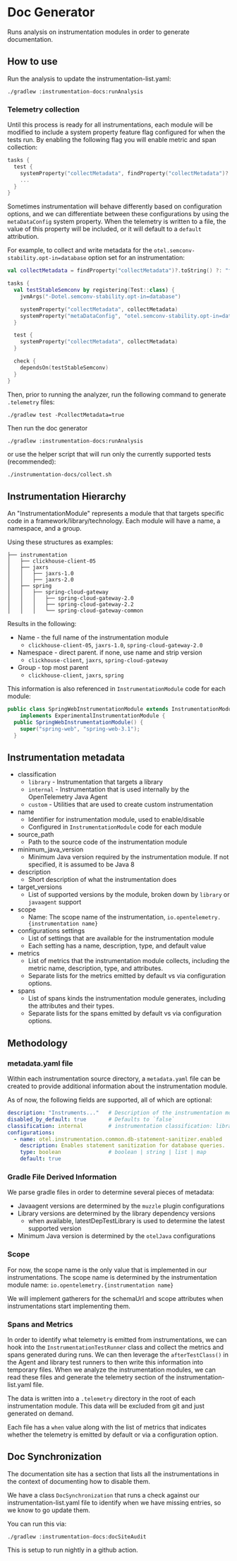 # Doc Generator

Runs analysis on instrumentation modules in order to generate documentation.

## How to use

Run the analysis to update the instrumentation-list.yaml:

`./gradlew :instrumentation-docs:runAnalysis`

### Telemetry collection

Until this process is ready for all instrumentations, each module will be modified to include a
system property feature flag configured for when the tests run. By enabling the following flag you
will enable metric and span collection:

```kotlin
tasks {
  test {
    systemProperty("collectMetadata", findProperty("collectMetadata")?.toString() ?: "false")
    ...
  }
}
```


Sometimes instrumentation will behave differently based on configuration options, and we can
differentiate between these configurations by using the `metaDataConfig` system property. When the
telemetry is written to a file, the value of this property will be included, or it will default to
a `default` attribution.

For example, to collect and write metadata for the `otel.semconv-stability.opt-in=database` option
set for an instrumentation:

```kotlin
val collectMetadata = findProperty("collectMetadata")?.toString() ?: "false"

tasks {
  val testStableSemconv by registering(Test::class) {
    jvmArgs("-Dotel.semconv-stability.opt-in=database")

    systemProperty("collectMetadata", collectMetadata)
    systemProperty("metaDataConfig", "otel.semconv-stability.opt-in=database")
  }

  test {
    systemProperty("collectMetadata", collectMetadata)
  }

  check {
    dependsOn(testStableSemconv)
  }
}
```

Then, prior to running the analyzer, run the following command to generate `.telemetry` files:

`./gradlew test -PcollectMetadata=true`

Then run the doc generator

`./gradlew :instrumentation-docs:runAnalysis`

or use the helper script that will run only the currently supported tests (recommended):

```bash
./instrumentation-docs/collect.sh
```

## Instrumentation Hierarchy

An "InstrumentationModule" represents a module that that targets specific code in a
framework/library/technology. Each module will have a name, a namespace, and a group.

Using these structures as examples:

```
├── instrumentation
│   ├── clickhouse-client-05
│   ├── jaxrs
│   │   ├── jaxrs-1.0
│   │   ├── jaxrs-2.0
│   ├── spring
│   │   ├── spring-cloud-gateway
│   │   │   ├── spring-cloud-gateway-2.0
│   │   │   ├── spring-cloud-gateway-2.2
│   │   │   └── spring-cloud-gateway-common
```

Results in the following:

* Name - the full name of the instrumentation module
  * `clickhouse-client-05`, `jaxrs-1.0`, `spring-cloud-gateway-2.0`
* Namespace - direct parent. if none, use name and strip version
  * `clickhouse-client`, `jaxrs`, `spring-cloud-gateway`
* Group - top most parent
  * `clickhouse-client`, `jaxrs`, `spring`

This information is also referenced in `InstrumentationModule` code for each module:

```java
public class SpringWebInstrumentationModule extends InstrumentationModule
    implements ExperimentalInstrumentationModule {
  public SpringWebInstrumentationModule() {
    super("spring-web", "spring-web-3.1");
  }
```

## Instrumentation metadata

* classification
  * `library` - Instrumentation that targets a library
  * `internal` - Instrumentation that is used internally by the OpenTelemetry Java Agent
  * `custom` - Utilities that are used to create custom instrumentation
* name
  * Identifier for instrumentation module, used to enable/disable
  * Configured in `InstrumentationModule` code for each module
* source_path
  * Path to the source code of the instrumentation module
* minimum_java_version
  * Minimum Java version required by the instrumentation module. If not specified, it is assumed to
    be Java 8
* description
  * Short description of what the instrumentation does
* target_versions
  * List of supported versions by the module, broken down by `library` or `javaagent` support
* scope
  * Name: The scope name of the instrumentation, `io.opentelemetry.{instrumentation name}`
* configurations settings
  * List of settings that are available for the instrumentation module
  * Each setting has a name, description, type, and default value
* metrics
  * List of metrics that the instrumentation module collects, including the metric name, description, type, and attributes.
  * Separate lists for the metrics emitted by default vs via configuration options.
* spans
  * List of spans kinds the instrumentation module generates, including the attributes and their types.
  * Separate lists for the spans emitted by default vs via configuration options.

## Methodology

### metadata.yaml file

Within each instrumentation source directory, a `metadata.yaml` file can be created to provide
additional information about the instrumentation module.

As of now, the following fields are supported, all of which are optional:

```yaml
description: "Instruments..."   # Description of the instrumentation module
disabled_by_default: true       # Defaults to `false`
classification: internal        # instrumentation classification: library | internal | custom
configurations:
  - name: otel.instrumentation.common.db-statement-sanitizer.enabled
    description: Enables statement sanitization for database queries.
    type: boolean               # boolean | string | list | map
    default: true
```

### Gradle File Derived Information

We parse gradle files in order to determine several pieces of metadata:

- Javaagent versions are determined by the `muzzle` plugin configurations
- Library versions are determined by the library dependency versions
  - when available, latestDepTestLibrary is used to determine the latest supported version
- Minimum Java version is determined by the `otelJava` configurations

### Scope

For now, the scope name is the only value that is implemented in our instrumentations. The scope
name is determined by the instrumentation module name:  `io.opentelemetry.{instrumentation name}`

We will implement gatherers for the schemaUrl and scope attributes when instrumentations start
implementing them.

### Spans and Metrics

In order to identify what telemetry is emitted from instrumentations, we can hook into the
`InstrumentationTestRunner` class and collect the metrics and spans generated during runs. We can then
leverage the `afterTestClass()` in the Agent and library test runners to then write this information
into temporary files. When we analyze the instrumentation modules, we can read these files and
generate the telemetry section of the instrumentation-list.yaml file.

The data is written into a `.telemetry` directory in the root of each instrumentation module. This
data will be excluded from git and just generated on demand.

Each file has a `when` value along with the list of metrics that indicates whether the telemetry is
emitted by default or via a configuration option.

## Doc Synchronization

The documentation site has a section that lists all the instrumentations in the context of
documenting how to disable them.

We have a class `DocSynchronization` that runs a check against our instrumentation-list.yaml file to
identify when we have missing entries, so we know to go update them.

You can run this via:

`./gradlew :instrumentation-docs:docSiteAudit`

This is setup to run nightly in a github action.
